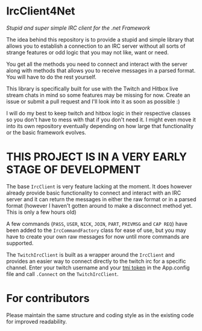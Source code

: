 # IrcClient4Net
*Stupid and super simple IRC client for the .net Framework*

The idea behind this repository is to provide a stupid and simple library that allows you to establish a connection to an IRC server without all sorts of strange features or odd logic that you may not like, want or need.

You get all the methods you need to connect and interact with the server along with methods that allows you to receive messages in a parsed format. You will have to do the rest yourself.

This library is specifically built for use with the Twitch and Hitbox live stream chats in mind so some features may be missing for now. Create an issue or submit a pull request and I'll look into it as soon as possible :)

I will do my best to keep twitch and hitbox logic in their respective classes so you don't have to mess with that if you don't need it. I might even move it into its own repository eventually depending on how large that functionality or the basic framework evolves.

# THIS PROJECT IS IN A VERY EARLY STAGE OF DEVELOPMENT
The base ```IrcClient``` is very feature lacking at the moment. It does however already provide basic functionality to connect and interact with an IRC server and it can return the messages in either the raw format or in a parsed format (however I haven't gotten around to make a disconnect method yet. This is only a few hours old)

A few commands (```PASS```, ```USER```, ```NICK```, ```JOIN```, ```PART```, ```PRIVMSG``` and ```CAP REQ```) have been added to the ```IrcCommandFactory``` class for ease of use, but you may have to create your own raw messages for now until more commands are supported.

The ```TwitchIrcClient``` is built as a wrapper around the ```IrcClient``` and provides an easier way to connect directly to the twitch irc for a specific channel. Enter your twitch username and your [tmi token](https://twitchapps.com/tmi/) in the App.config file and call ```.Connect``` on the ```TwitchIrcClient```.

# For contributors
Please maintain the same structure and coding style as in the existing code for improved readability.
